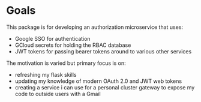 # Goals

This package is for developing an authorization microservice that uses:
- Google SSO for authentication
- GCloud secrets for holding the RBAC database
- JWT tokens for passing bearer tokens around to various other services

The motivation is varied but primary focus is on:
- refreshing my flask skills
- updating my knowledge of modern OAuth 2.0 and JWT web tokens
- creating a service i can use for a personal cluster gateway to expose my code to outside users with a Gmail

